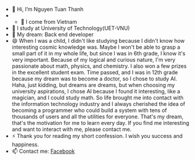 - 👋 Hi, I’m Nguyen Tuan Thanh
- - 🌱 I come from Vietnam
- 👀 I study at University of Technology(UET-VNU)
- 💞️ My dream: Back end developer 
- 😄 When I was a child, I didn't like studying because I didn't know how interesting cosmic knowledge was. Maybe I won't be able to grasp a small part of it in my whole life, but since I was in 6th grade, I know it's very important. Because of my logical and curious nature, I'm very passionate about math, physics, and chemistry. I also won a few prizes in the excellent student exam. Time passed, and I was in 12th grade because my dream was to become a doctor, so I chose to study AI. Haha, just kidding, but dreams are dreams, but when choosing my university aspirations, I chose AI because I found it interesting, like a magician, and I could study math. So life brought me into contact with the information technology industry and I always cherished the idea of ​​becoming a programmer who could build a system with tens of thousands of users and all the utilities for everyone. That's my dream, that's the motivation for me to learn every day. If you find me interesting and want to interact with me, please contact me. 
- ⚡ Thank you for reading my short confession. I wish you success and happiness.
- 📫 Contact me: [Facebook](https://www.facebook.com/ntthanh2603)
  
<!---
TuanThanh2kk4/TuanThanh2kk4 is a ✨ special ✨ repository because its `README.md` (this file) appears on your GitHub profile.
You can click the Preview link to take a look at your changes.
--->
